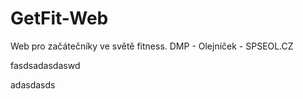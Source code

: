 # GetFit-Web
Web pro začátečníky ve světě fitness. DMP - Olejníček - SPSEOL.CZ

fasdsadasdaswd

adasdasds
